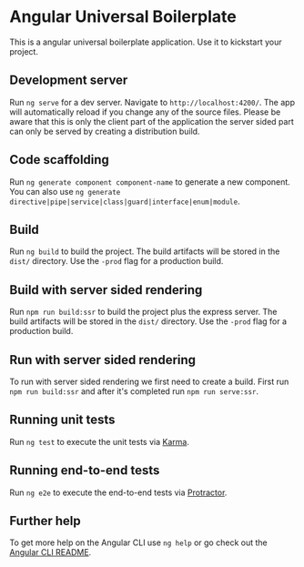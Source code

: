 # Angular Universal Boilerplate

This is a angular universal boilerplate application. Use it to kickstart your project. 

## Development server

Run `ng serve` for a dev server. Navigate to `http://localhost:4200/`. The app will automatically reload if you change any of the source files. Please be aware that this is only the client part of the application the server sided part can only be served by creating a distribution build.  

## Code scaffolding

Run `ng generate component component-name` to generate a new component. You can also use `ng generate directive|pipe|service|class|guard|interface|enum|module`.

## Build

Run `ng build` to build the project. The build artifacts will be stored in the `dist/` directory. Use the `-prod` flag for a production build.

## Build with server sided rendering

Run `npm run build:ssr` to build the project plus the express server. The build artifacts will be stored in the `dist/` directory. Use the `-prod` flag for a production build.

## Run with server sided rendering

To run with server sided rendering we first need to create a build. First run `npm run build:ssr` and after it's completed run `npm run serve:ssr`. 

## Running unit tests

Run `ng test` to execute the unit tests via [Karma](https://karma-runner.github.io).

## Running end-to-end tests

Run `ng e2e` to execute the end-to-end tests via [Protractor](http://www.protractortest.org/).

## Further help

To get more help on the Angular CLI use `ng help` or go check out the [Angular CLI README](https://github.com/angular/angular-cli/blob/master/README.md).

